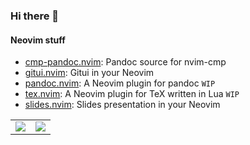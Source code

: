 ### Hi there 👋

#### Neovim stuff

- [cmp-pandoc.nvim](https://github.com/aspeddro/cmp-pandoc.nvim): Pandoc source for nvim-cmp
- [gitui.nvim](https://github.com/aspeddro/gitui.nvim): Gitui in your Neovim
- [pandoc.nvim](https://github.com/aspeddro/pandoc.nvim): A Neovim plugin for pandoc `WIP`
- [tex.nvim](https://github.com/aspeddro/tex.nvim): A Neovim plugin for TeX written in Lua `WIP`
- [slides.nvim](https://github.com/aspeddro/slides.nvim): Slides presentation in your Neovim

<table align="center">
  <tr>
    <td>
      <img src="https://github-readme-stats.vercel.app/api?username=aspeddro&show_icons=true&theme=nightowl&count_private=true&hide_border=true&bg_color=00000000&text_color=c9d1d9&title_color=f78166&icon_color=41B883" />
    </td>
    <td>
      <img src="https://github-readme-stats.vercel.app/api/top-langs/?username=aspeddro&hide=jupyter%20notebook&layout=compact&theme=nightowl&hide_border=true&bg_color=00000000&text_color=c9d1d9&title_color=f78166&icon_color=41B883&langs_count=6" />
    </td>
  </tr>
 </table>
